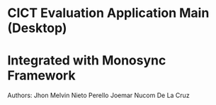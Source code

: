 # CICT Evaluation Application Main (Desktop)
# Integrated with Monosync Framework
Authors:
Jhon Melvin Nieto Perello
Joemar Nucom De La Cruz


